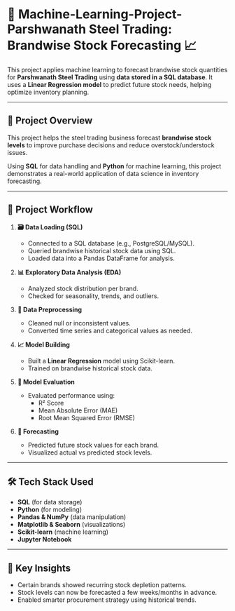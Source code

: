 
# 🔩 Machine-Learning-Project-Parshwanath Steel Trading: Brandwise Stock Forecasting 📈

This project applies machine learning to forecast brandwise stock quantities for **Parshwanath Steel Trading** using **data stored in a SQL database**. It uses a **Linear Regression model** to predict future stock needs, helping optimize inventory planning.

---

## 📌 Project Overview

This project helps the steel trading business forecast **brandwise stock levels** to improve purchase decisions and reduce overstock/understock issues.

Using **SQL** for data handling and **Python** for machine learning, this project demonstrates a real-world application of data science in inventory forecasting.

---

## 🔄 Project Workflow

1. **🗃️ Data Loading (SQL)**
   - Connected to a SQL database (e.g., PostgreSQL/MySQL).
   - Queried brandwise historical stock data using SQL.
   - Loaded data into a Pandas DataFrame for analysis.

2. **📊 Exploratory Data Analysis (EDA)**
   - Analyzed stock distribution per brand.
   - Checked for seasonality, trends, and outliers.

3. **🧹 Data Preprocessing**
   - Cleaned null or inconsistent values.
   - Converted time series and categorical values as needed.

4. **📈 Model Building**
   - Built a **Linear Regression** model using Scikit-learn.
   - Trained on brandwise historical stock data.

5. **📏 Model Evaluation**
   - Evaluated performance using:
     - R² Score
     - Mean Absolute Error (MAE)
     - Root Mean Squared Error (RMSE)

6. **🔮 Forecasting**
   - Predicted future stock values for each brand.
   - Visualized actual vs predicted stock levels.

---

## 🛠️ Tech Stack Used

- **SQL** (for data storage)
- **Python** (for modeling)
- **Pandas & NumPy** (data manipulation)
- **Matplotlib & Seaborn** (visualizations)
- **Scikit-learn** (machine learning)
- **Jupyter Notebook**

---

## 🧠 Key Insights

- Certain brands showed recurring stock depletion patterns.
- Stock levels can now be forecasted a few weeks/months in advance.
- Enabled smarter procurement strategy using historical trends.
